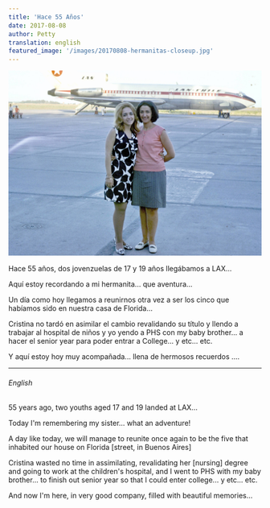 ```yaml
---
title: 'Hace 55 Años'
date: 2017-08-08 
author: Petty
translation: english
featured_image: '/images/20170808-hermanitas-closeup.jpg'
---
```


![](/images/20170808-hermanitas.jpg)

Hace 55 años, dos jovenzuelas de 17 y 19 años llegábamos a LAX...

Aquí estoy recordando a mi hermanita... que aventura...

Un día como hoy llegamos a reunirnos otra vez a ser los cinco que habíamos sido en nuestra casa de Florida...

Cristina no tardó en asimilar el cambio revalidando su título y llendo a trabajar al hospital de niños y yo yendo a PHS con my baby brother... a hacer el senior year para poder entrar a College... y etc... etc.

Y aquí estoy hoy muy acompañada...
llena de hermosos recuerdos ....

---

###### English

55 years ago, two youths aged 17 and 19 landed at LAX...

Today I'm remembering my sister... what an adventure!

A day like today, we will manage to reunite once again to be the five that inhabited our house on Florida \[street, in Buenos Aires\]

Cristina wasted no time in assimilating, revalidating her \[nursing\] degree and going to work at the children's hospital, and I went to PHS with my baby brother... to finish out senior year so that I could enter college... y etc... etc.

And now I'm here, in very good company, filled with beautiful memories...
